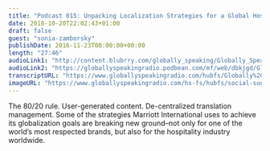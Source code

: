 ```yaml
---
title: "Podcast 015: Unpacking Localization Strategies for a Global Hospitality Brand "
date: 2018-10-20T22:02:43+01:00
draft: false
guest: "sonia-zamborsky"
publishDate: 2016-11-23T00:00:00+00:00
length: "27:46"
audioLink1: "http://content.blubrry.com/globally_speaking/Globally_Speaking_015-Unpacking_Globalization_Strategies.mp3"
audioLink2: "https://globallyspeakingradio.podbean.com/mf/web/dbkjgd/Globally_Speaking_015-Unpacking_Globalization_Strategies.mp3"
transcriptURL: "https://www.globallyspeakingradio.com/hubfs/Globally%20Speaking%20Episode%20Transcripts/Globally-Speaking-Podcast-015_Transcript.docx"
imageURL: "https://www.globallyspeakingradio.com/hs-fs/hubfs/social-suggested-images/Hotel%20Reception.jpg"
---
```

The 80/20 rule. User-generated content. De-centralized translation management. Some of the strategies Marriott International uses to achieve its globalization goals are breaking new ground–not only for one of the world’s most respected brands, but also for the hospitality industry worldwide.
